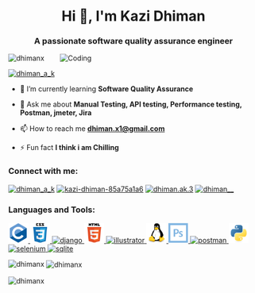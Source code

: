 <h1 align="center">Hi 👋, I'm Kazi Dhiman</h1>
<h3 align="center">A passionate software quality assurance engineer</h3>
<img align="right" alt="Coding" width="400" src="https://i.pinimg.com/originals/f8/41/ac/f841ac2befaedda240c55a06b23b33ec.gif">

<p align="left"> <img src="https://komarev.com/ghpvc/?username=dhimanx&label=Profile%20views&color=0e75b6&style=flat" alt="dhimanx" /> </p>

<p align="left"> <a href="https://twitter.com/dhiman_a_k" target="blank"><img src="https://img.shields.io/twitter/follow/dhiman_a_k?logo=twitter&style=for-the-badge" alt="dhiman_a_k" /></a> </p>

- 🌱 I’m currently learning **Software Quality Assurance**

- 💬 Ask me about **Manual Testing, API testing, Performance testing, Postman, jmeter, Jira**

- 📫 How to reach me **dhiman.x1@gmail.com**

- ⚡ Fun fact **I think i am Chilling**

<h3 align="left">Connect with me:</h3>
<p align="left">
<a href="https://twitter.com/dhiman_a_k" target="blank"><img align="center" src="https://raw.githubusercontent.com/rahuldkjain/github-profile-readme-generator/master/src/images/icons/Social/twitter.svg" alt="dhiman_a_k" height="30" width="40" /></a>
<a href="https://linkedin.com/in/kazi-dhiman-85a75a1a6" target="blank"><img align="center" src="https://raw.githubusercontent.com/rahuldkjain/github-profile-readme-generator/master/src/images/icons/Social/linked-in-alt.svg" alt="kazi-dhiman-85a75a1a6" height="30" width="40" /></a>
<a href="https://fb.com/dhiman.ak.3" target="blank"><img align="center" src="https://raw.githubusercontent.com/rahuldkjain/github-profile-readme-generator/master/src/images/icons/Social/facebook.svg" alt="dhiman.ak.3" height="30" width="40" /></a>
<a href="https://instagram.com/dhiman__" target="blank"><img align="center" src="https://raw.githubusercontent.com/rahuldkjain/github-profile-readme-generator/master/src/images/icons/Social/instagram.svg" alt="dhiman__" height="30" width="40" /></a>
</p>

<h3 align="left">Languages and Tools:</h3>
<p align="left"> <a href="https://www.cprogramming.com/" target="_blank" rel="noreferrer"> <img src="https://raw.githubusercontent.com/devicons/devicon/master/icons/c/c-original.svg" alt="c" width="40" height="40"/> </a> <a href="https://www.w3schools.com/css/" target="_blank" rel="noreferrer"> <img src="https://raw.githubusercontent.com/devicons/devicon/master/icons/css3/css3-original-wordmark.svg" alt="css3" width="40" height="40"/> </a> <a href="https://www.djangoproject.com/" target="_blank" rel="noreferrer"> <img src="https://cdn.worldvectorlogo.com/logos/django.svg" alt="django" width="40" height="40"/> </a> <a href="https://www.w3.org/html/" target="_blank" rel="noreferrer"> <img src="https://raw.githubusercontent.com/devicons/devicon/master/icons/html5/html5-original-wordmark.svg" alt="html5" width="40" height="40"/> </a> <a href="https://www.adobe.com/in/products/illustrator.html" target="_blank" rel="noreferrer"> <img src="https://www.vectorlogo.zone/logos/adobe_illustrator/adobe_illustrator-icon.svg" alt="illustrator" width="40" height="40"/> </a> <a href="https://www.linux.org/" target="_blank" rel="noreferrer"> <img src="https://raw.githubusercontent.com/devicons/devicon/master/icons/linux/linux-original.svg" alt="linux" width="40" height="40"/> </a> <a href="https://www.photoshop.com/en" target="_blank" rel="noreferrer"> <img src="https://raw.githubusercontent.com/devicons/devicon/master/icons/photoshop/photoshop-line.svg" alt="photoshop" width="40" height="40"/> </a> <a href="https://postman.com" target="_blank" rel="noreferrer"> <img src="https://www.vectorlogo.zone/logos/getpostman/getpostman-icon.svg" alt="postman" width="40" height="40"/> </a> <a href="https://www.python.org" target="_blank" rel="noreferrer"> <img src="https://raw.githubusercontent.com/devicons/devicon/master/icons/python/python-original.svg" alt="python" width="40" height="40"/> </a> <a href="https://www.selenium.dev" target="_blank" rel="noreferrer"> <img src="https://raw.githubusercontent.com/detain/svg-logos/780f25886640cef088af994181646db2f6b1a3f8/svg/selenium-logo.svg" alt="selenium" width="40" height="40"/> </a> <a href="https://www.sqlite.org/" target="_blank" rel="noreferrer"> <img src="https://www.vectorlogo.zone/logos/sqlite/sqlite-icon.svg" alt="sqlite" width="40" height="40"/> </a> </p>

<p><img align="left" src="https://github-readme-stats.vercel.app/api/top-langs?username=dhimanx&show_icons=true&locale=en&layout=compact" alt="dhimanx" /></p>

<p>&nbsp;<img align="center" src="https://github-readme-stats.vercel.app/api?username=dhimanx&show_icons=true&locale=en" alt="dhimanx" /></p>

<p><img align="center" src="https://github-readme-streak-stats.herokuapp.com/?user=dhimanx&" alt="dhimanx" /></p>
